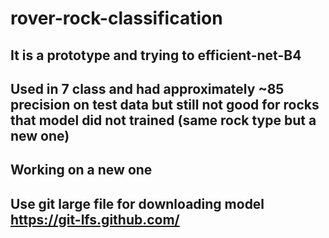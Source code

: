 # rover-rock-classification

##  It is a prototype and trying to efficient-net-B4 

## Used in 7 class and had approximately ~85 precision on test data but still not good for rocks that model did not trained (same rock type but a new one) 

## Working on a new one 

## Use git large file for downloading model https://git-lfs.github.com/

